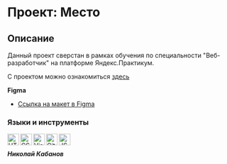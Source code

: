 # Проект: Место

## Описание
Данный проект сверстан в рамках обучения по специальности "Веб-разработчик" на платформе Яндекс.Практикум.

С проектом можно ознакомиться [здесь](https://kabanovnv.github.io/mesto/)

**Figma**

* [Ссылка на макет в Figma](https://www.figma.com/file/2cn9N9jSkmxD84oJik7xL7/JavaScript.-Sprint-4?node-id=0%3A1)

### Языки и инструменты

<img align="left" alt="HTML5" width="26px" src="https://github.com/KabanovNV/icons/blob/main/html_icon_24px.png" />
<img align="left" alt="CSS3" width="26px" src="https://github.com/KabanovNV/icons/blob/main/css_icon_32px.png" />
<img align="left" alt="Visual Studio Code" width="26px" src="https://github.com/KabanovNV/icons/blob/main/visualstudiocode_icon_32px.png" />
<img align="left" alt="GitHub" width="26px" src="https://github.com/KabanovNV/icons/blob/main/github-50px.png" />
<img align="left" alt="JS" width="26px" src="https://github.com/KabanovNV/icons/blob/main/javascript_icon_48px.png" /><br>

##### Николай Кабанов
